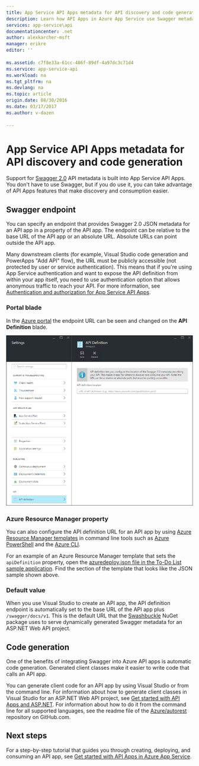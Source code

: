 ```yaml
---
title: App Service API Apps metadata for API discovery and code generation | Azure
description: Learn how API Apps in Azure App Service use Swagger metadata to facilitate API discovery and code generation.
services: app-service\api
documentationcenter: .net
author: alexkarcher-msft
manager: erikre
editor: ''

ms.assetid: c7f8e33a-61cc-486f-89df-4a97dc3c71d4
ms.service: app-service-api
ms.workload: na
ms.tgt_pltfrm: na
ms.devlang: na
ms.topic: article
origin.date: 08/30/2016
ms.date: 03/17/2017
ms.author: v-dazen

---
```

# App Service API Apps metadata for API discovery and code generation
Support for [Swagger 2.0](http://swagger.io/) API metadata is built into App Service API Apps. You don't have to use Swagger, but if you do use it, you can take advantage of API Apps features that make discovery and consumption easier.   

## Swagger endpoint
You can specify an endpoint that provides Swagger 2.0 JSON metadata for an API app in a property of the API app. The endpoint can be relative to the base URL of the API app or an absolute URL. Absolute URLs can point outside the API app. 

Many downstream clients (for example, Visual Studio code generation and PowerApps "Add API" flow), the URL must be publicly accessible (not protected by user or service authentication). This means that if you're using App Service authentication and want to expose the API definition from within your app itself, you need to use authentication option that allows anonymous traffic to reach your API. For more information, see [Authentication and authorization for App Service API Apps](app-service-api-authentication.md).

### Portal blade
In the [Azure portal](https://portal.azure.cn/) the endpoint URL can be seen and changed on the **API Definition** blade.

![](./media/app-service-api-metadata/apidefblade.png)

### Azure Resource Manager property
You can also configure the API definition URL for an API app by using [Azure Resource Manager templates](../azure-resource-manager/resource-group-authoring-templates.md) in command line tools such as [Azure PowerShell](https://docs.microsoft.com/powershell/azureps-cmdlets-docs) and the [Azure CLI](../cli-install-nodejs.md). 

For an example of an Azure Resource Manager template that sets the `apiDefinition` property, open the [azuredeploy.json file in the To-Do List sample application](https://github.com/azure-samples/app-service-api-dotnet-todo-list/blob/master/azuredeploy.json). Find the section of the template that looks like the JSON sample shown above.

### Default value
When you use Visual Studio to create an API app, the API definition endpoint is automatically set to the base URL of the API app plus `/swagger/docs/v1`. This is the default URL that the [Swashbuckle](https://www.nuget.org/packages/Swashbuckle) NuGet package uses to serve dynamically generated Swagger metadata for an ASP.NET Web API project. 

## Code generation
One of the benefits of integrating Swagger into Azure API apps is automatic code generation. Generated client classes make it easier to write code that calls an API app.

You can generate client code for an API app by using Visual Studio or from the command line. For information about how to generate client classes in Visual Studio for an ASP.NET Web API project, see [Get started with API Apps and ASP.NET](app-service-api-dotnet-get-started.md#codegen). For information about how to do it from the command line for all supported languages, see the readme file of the [Azure/autorest](https://github.com/azure/autorest) repository on GitHub.com.

## Next steps
For a step-by-step tutorial that guides you through creating, deploying, and consuming an API app, see [Get started with API Apps in Azure App Service](app-service-api-dotnet-get-started.md).
